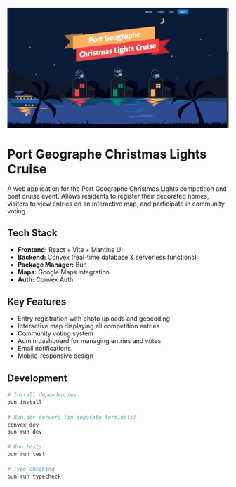 ![screenshot 1](./docs/ss1.png)

# Port Geographe Christmas Lights Cruise

A web application for the Port Geographe Christmas Lights competition and boat cruise event. Allows residents to register their decorated homes, visitors to view entries on an interactive map, and participate in community voting.

## Tech Stack

- **Frontend:** React + Vite + Mantine UI
- **Backend:** Convex (real-time database & serverless functions)
- **Package Manager:** Bun
- **Maps:** Google Maps integration
- **Auth:** Convex Auth

## Key Features

- Entry registration with photo uploads and geocoding
- Interactive map displaying all competition entries
- Community voting system
- Admin dashboard for managing entries and votes
- Email notifications
- Mobile-responsive design

## Development

```bash
# Install dependencies
bun install

# Run dev servers (in separate terminals)
convex dev
bun run dev

# Run tests
bun run test

# Type checking
bun run typecheck
```
